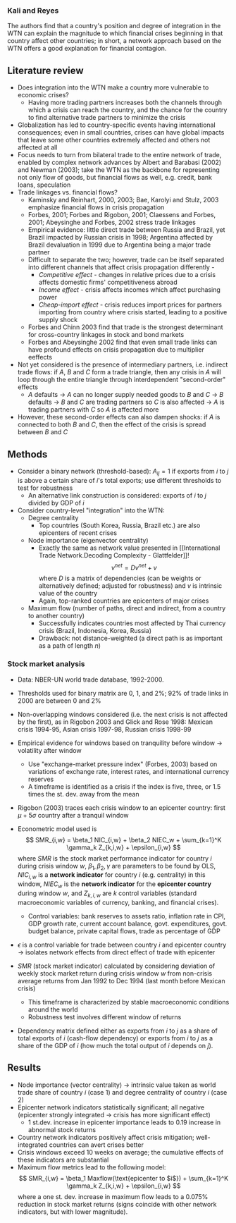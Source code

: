 ### Kali and Reyes

The authors find that a country's position and degree of integration in the WTN can explain the magnitude to which financial crises beginning in that country affect other countries; in short, a network approach based on the WTN offers a good explanation for financial contagion.

## Literature review

- Does integration into the WTN make a country more vulnerable to economic crises?
    - Having more trading partners increases both the channels through which a crisis can reach the country, and the chance for the country to find alternative trade partners to minimize the crisis
- Globalization has led to country-specific events having international consequences; even in small countries, crises can have global impacts that leave some other countries extremely affected and others not affected at all
- Focus needs to turn from bilateral trade to the entire network of trade, enabled by complex network advances by Albert and Barabasi (2002) and Newman (2003); take the WTN as the backbone for representing not only flow of goods, but financial flows as well, e.g. credit, bank loans, speculation
- Trade linkages vs. financial flows?
    - Kaminsky and Reinhart, 2000, 2003; Bae, Karolyi and Stulz, 2003 emphasize financial flows in crisis propagation
    - Forbes, 2001; Forbes and Rigobon, 2001; Claessens and Forbes, 2001; Abeysinghe and Forbes, 2002 stress trade linkages
    - Empirical evidence: little direct trade between Russia and Brazil, yet Brazil impacted by Russian crisis in 1998; Argentina affected by Brazil devaluation in 1999 due to Argentina being a major trade partner
    - Difficult to separate the two; however, trade can be itself separated into different channels that affect crisis propagation differently - 
        - *Competitive effect* - changes in relative prices due to a crisis affects domestic firms' competitiveness abroad
        - *Income effect* - crisis affects incomes which affect purchasing power
        - *Cheap-import effect* - crisis reduces import prices for partners importing from country where crisis started, leading to a positive supply shock
    - Forbes and Chinn 2003 find that trade is the strongest determinant for cross-country linkages in stock and bond markets
    - Forbes and Abeysinghe 2002 find that even small trade links can have profound effects on crisis propagation due to multiplier eeffects
- Not yet considered is the presence of intermediary partners, i.e. indirect trade flows: if $A$, $B$ and $C$ form a trade triangle, then any crisis in $A$ will loop through the entire triangle through interdependent "second-order" effects
    - $A$ defaults -> $A$ can no longer supply needed goods to $B$ and $C$ -> $B$ defaults -> $B$ and $C$ are trading partners so $C$ is also affected -> $A$ is trading partners with $C$ so $A$ is affected more
- However, these second-order effects can also dampen shocks: if $A$ is connected to both $B$ and $C$, then the effect of the crisis is spread between $B$ and $C$

    
## Methods

- Consider a binary network (threshold-based): $A_{ij} = 1$ if exports from $i$ to $j$ is above a certain share of $i$'s total exports; use different thresholds to test for robustness
    - An alternative link construction is considered: exports of $i$ to $j$ divided by GDP of $i$
- Consider country-level "integration" into the WTN:
    - Degree centrality
        - Top countries (South Korea, Russia, Brazil etc.) are also epicenters of recent crises
    - Node importance (eigenvector centrality)
        - Exactly the same as network value presented in [[International Trade Network.Decoding Complexity - Glattfelder]]!
        $$
        v^{net} = Dv^{net} + v
        $$
        where $D$ is a matrix of dependencies (can be weights or alternatively defined; adjusted for robustness) and $v$ is intrinsic value of the country
        - Again, top-ranked countries are epicenters of major crises
    - Maximum flow (number of paths, direct and indirect, from a country to another country)
        - Successfully indicates countries most affected by Thai currency crisis (Brazil, Indonesia, Korea, Russia)
        - Drawback: not distance-weighted (a direct path is as important as a path of length $n$)

### Stock market analysis
- Data: NBER-UN world trade database, 1992-2000.
- Thresholds used for binary matrix are 0, 1, and 2%; 92% of trade links in 2000 are between 0 and 2%
- Non-overlapping windows considered (i.e. the next crisis is not affected by the first), as in Rigobon 2003 and Glick and Rose 1998: Mexican crisis 1994-95, Asian crisis 1997-98, Russian crisis 1998-99
- Empirical evidence for windows based on tranquility before window -> volatility after window
    - Use "exchange-market pressure index" (Forbes, 2003) based on variations of exchange rate, interest rates, and international currency reserves
    - A timeframe is identified as a crisis if the index is five, three, or 1.5 times the st. dev. away from the mean
- Rigobon (2003) traces each crisis window to an epicenter country: first $\mu + 5\sigma$ country after a tranquil window
- Econometric model used is
    $$
    SMR_{i,w} = \beta_1 NIC_{i,w} + \beta_2 NIEC_w + \sum_{k=1}^K \gamma_k Z_{k,i,w} + \epsilon_{i,w}
    $$
    where $SMR$ is the stock market performance indicator for country $i$ during crisis window $w$, $\beta_1, \beta_2, \gamma$ are parameters to be found by OLS, $NIC_{i,w}$ is a **network indicator** for country $i$ (e.g. centrality) in this window, $NIEC_{w}$ is the **network indicator** for the **epicenter country** during window $w$, and $Z_{k,i,w}$ are $k$ control variables (standard macroeconomic variables of currency, banking, and financial crises).
    - Control variables: bank reserves to assets ratio, inflation rate in CPI, GDP growth rate, current account balance, govt. expenditures, govt. budget balance, private capital flows, trade as percentage of GDP

- $\epsilon$ is a control variable for trade between country $i$ and epicenter country -> isolates network effects from direct effect of trade with epicenter

- $SMR$ (stock market indicator) calculated by considering deviation of weekly stock market return during crisis window $w$ from non-crisis average returns from Jan 1992 to Dec 1994 (last month before Mexican crisis)
    - This timeframe is characterized by stable macroeconomic conditions around the world
    - Robustness test involves different window of returns
- Dependency matrix defined either as exports from $i$ to $j$ as a share of total exports of $i$ (cash-flow dependency) or exports from $i$ to $j$ as a share of the GDP of $i$ (how much the total output of $i$ depends on $j$).

## Results

- Node importance (vector centrality) -> intrinsic value taken as world trade share of country $i$ (case 1) and degree centrality of country $i$ (case 2)
- Epicenter network indicators statistically significant; all negative (epicenter strongly integrated -> crisis has more significant effect)
    - 1 st.dev. increase in epicenter importance leads to 0.19 increase in abnormal stock returns
- Country network indicators positively affect crisis mitigation; well-integrated countries can avert crises better
- Crisis windows exceed 10 weeks on average; the cumulative effects of these indicators are substantial
- Maximum flow metrics lead to the following model:
$$
 SMR_{i,w} = \beta_1 Maxflow(\text{epicenter to $i$}) + \sum_{k=1}^K \gamma_k Z_{k,i,w} + \epsilon_{i,w}
$$
where a one st. dev. increase in maximum flow leads to a 0.075% reduction in stock market returns (signs coincide with other network indicators, but with lower magnitude).

